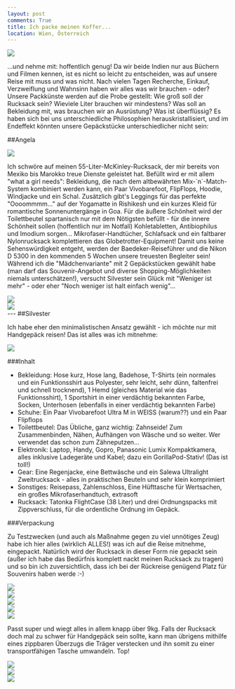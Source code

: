 ```yaml
---
layout: post
comments: True
title: Ich packe meinen Koffer...
location: Wien, Österreich
---
```

<p>
<a  href='http://whataboutas.data.s3.amazonaws.com/images/2015-04-03-ich-packe-meinen-koffer/P1050551.jpg' data-lightbox='Post' title='Was muss mit?'
><img class='img-wide' src='http://whataboutas.data.s3.amazonaws.com/images/2015-04-03-ich-packe-meinen-koffer/previews/P1050551.jpg' /></a>
</p>
<p>
...und nehme mit: hoffentlich genug! Da wir beide Indien nur aus Büchern und Filmen kennen, ist es nicht so leicht zu entscheiden, was auf unsere Reise mit muss und was nicht. Nach vielen Tagen Recherche, Einkauf, Verzweiflung und Wahnsinn haben wir alles was wir brauchen - oder?
Unsere Packkünste werden auf die Probe gestellt: Wie groß soll der Rucksack sein? Wieviele Liter brauchen wir mindestens? Was soll an Bekleidung mit, was brauchen wir an Ausrüstung? Was ist überflüssig?
Es haben sich bei uns unterschiedliche Philosophien herauskristallisiert, und im Endeffekt könnten unsere Gepäckstücke unterschiedlicher nicht sein:
</p>

##Angela
<p>
<a  href='http://whataboutas.data.s3.amazonaws.com/images/2015-04-03-ich-packe-meinen-koffer/RucksackAngela/IMG_0002.JPG' data-lightbox='Angela' title='3...'
><img class='img-wide' src='http://whataboutas.data.s3.amazonaws.com/images/2015-04-03-ich-packe-meinen-koffer/RucksackAngela/previews/IMG_0002.jpg' /></a>
</p>
<p>
Ich schwöre auf meinen 55-Liter-McKinley-Rucksack, der mir bereits von Mexiko bis Marokko treue Dienste geleistet hat. Befüllt wird er mit allem "what a girl needs": Bekleidung, die nach dem altbewährten Mix-`n`-Match-System kombiniert werden kann, ein Paar Vivobarefoot, FlipFlops, Hoodie, Windjacke und ein Schal. Zusätzlich gibt's Leggings für das perfekte "Oooommmm..." auf der Yogamatte in Rishikesh und ein kurzes Kleid für romantische Sonnenuntergänge in Goa. Für die äußere Schönheit wird der Toilettbeutel spartanisch nur mit dem Nötigsten befüllt - für die innere Schönheit sollen (hoffentlich nur im Notfall) Kohletabletten, Antibiophilus und Imodium sorgen... Mikrofaser-Handtücher, Schlafsack und ein faltbarer Nylonrucksack komplettieren das Globetrotter-Equipment! Damit uns keine Sehenswürdigkeit entgeht, werden der Baedeker-Reiseführer und die Nikon D 5300 in den kommenden 5 Wochen unsere treuesten Begleiter sein!
Während ich die "Mädchenvariante" mit 2 Gepäckstücken gewählt habe (man darf das Souvenir-Angebot und diverse Shopping-Möglichkeiten niemals unterschätzen!), versucht Silvester sein Glück mit "Weniger ist mehr" - oder eher "Noch weniger ist halt einfach wenig"...
</p>
<div class='image-frame'>
<div class='nailthumb-container square-thumb'><a href='http://whataboutas.data.s3.amazonaws.com/images/2015-04-03-ich-packe-meinen-koffer/RucksackAngela/IMG_0003.JPG' class='imageslink' data-lightbox='Gallery' title='2...'
><img class='images' src='http://whataboutas.data.s3.amazonaws.com/images/2015-04-03-ich-packe-meinen-koffer/RucksackAngela/thumbs/IMG_0003.JPG' /></a>
</div>
<div class='nailthumb-container square-thumb'><a href='http://whataboutas.data.s3.amazonaws.com/images/2015-04-03-ich-packe-meinen-koffer/RucksackAngela/IMG_0004.JPG' class='imageslink' data-lightbox='Gallery' title='1...FERTIG!'
><img class='images' src='http://whataboutas.data.s3.amazonaws.com/images/2015-04-03-ich-packe-meinen-koffer/RucksackAngela/thumbs/IMG_0004.JPG' /></a>
</div>
</div>
---
##Silvester
<p>
Ich habe eher den minimalistischen Ansatz gewählt - ich möchte nur mit Handgepäck reisen!
Das ist alles was ich mitnehme:
</p>
<p>
<a  href='http://whataboutas.data.s3.amazonaws.com/images/2015-04-03-ich-packe-meinen-koffer/RucksackSilvester/IMG_0005.JPG' data-lightbox='Silvester' title='Silvesters Zeug'
><img class='img-wide' src='http://whataboutas.data.s3.amazonaws.com/images/2015-04-03-ich-packe-meinen-koffer/RucksackSilvester/previews/IMG_0005.jpg' /></a>
</p>
###Inhalt

 + Bekleidung: Hose kurz, Hose lang, Badehose, T-Shirts (ein normales und ein Funktionsshirt aus Polyester, sehr leicht, sehr dünn, faltenfrei und schnell trocknend), 1 Hemd (gleiches Material wie das Funktionsshirt), 1 Sportshirt in einer verdächtig bekannten Farbe, Socken, Unterhosen (ebenfalls in einer verdächtig bekannten Farbe)
 + Schuhe: Ein Paar Vivobarefoot Ultra M in WEISS (warum??) und ein Paar Flipflops
 + Toilettbeutel: Das Übliche, ganz wichtig: Zahnseide! Zum Zusammenbinden, Nähen, Aufhängen von Wäsche und so weiter. Wer verwendet das schon zum Zähneputzen...
 + Elektronik: Laptop, Handy, Gopro, Panasonic Lumix Kompaktkamera, alles inklusive Ladegeräte und Kabel; dazu ein GorillaPod-Stativ! (Das ist toll!)
 + Gear: Eine Regenjacke, eine Bettwäsche und ein Salewa Ultralight Zweitrucksack - alles in praktischen Beuteln und sehr klein komprimiert
 + Sonstiges: Reisepass, Zahlenschloss, Eine Hüfttasche für Wertsachen, ein großes Mikrofaserhandtuch, extrasoft
 + Rucksack: Tatonka FlightCase (38 Liter) und drei Ordnungspacks mit Zippverschluss, für die ordentliche Ordnung im Gepäck.

###Verpackung
<p>
Zu Testzwecken (und auch als Maßnahme gegen zu viel unnötiges Zeug) habe ich hier alles (wirklich ALLES!) was ich auf die Reise mitnehme, eingepackt.
Natürlich wird der Rucksack in dieser Form nie gepackt sein (außer ich habe das Bedürfnis komplett nackt meinen Rucksack zu tragen) und so bin ich zuversichtlich, dass ich bei der Rückreise genügend Platz für Souvenirs haben werde :-)
</p>
<div class='image-frame'>
<div class='nailthumb-container square-thumb'><a href='http://whataboutas.data.s3.amazonaws.com/images/2015-04-03-ich-packe-meinen-koffer/RucksackSilvester/IMG_0006.JPG' class='imageslink' data-lightbox='Gallery' title='Mein gesamtes Bekleidung: Unterwäsche, Hosen, Shirts, Hemd, Badehose.'
><img class='images' src='http://whataboutas.data.s3.amazonaws.com/images/2015-04-03-ich-packe-meinen-koffer/RucksackSilvester/thumbs/IMG_0006.JPG' /></a>
</div>
<div class='nailthumb-container square-thumb'><a href='http://whataboutas.data.s3.amazonaws.com/images/2015-04-03-ich-packe-meinen-koffer/RucksackSilvester/IMG_0007.JPG' class='imageslink' data-lightbox='Gallery' title='Da schlägt mein Gadget-Herz höher: Gopro inklusive Mounts (inklusive Headmount and Wristmount!), Akku-Block, USB-Verteiler mit Netzteil, Handyladegerät, Kabel... You get the point. Links unseren neuen GorillaPod, Rechts die Lumix und mein Handy.'
><img class='images' src='http://whataboutas.data.s3.amazonaws.com/images/2015-04-03-ich-packe-meinen-koffer/RucksackSilvester/thumbs/IMG_0007.JPG' /></a>
</div>
<div class='nailthumb-container square-thumb'><a href='http://whataboutas.data.s3.amazonaws.com/images/2015-04-03-ich-packe-meinen-koffer/RucksackSilvester/IMG_0009.JPG' class='imageslink' data-lightbox='Gallery' title='Gadget-Koffer, GorillaPod, Regenjacke, Bettwäsche und der Salewa 2 Liter-Rucksack, komprimiert auf die Größe eines Apfels!'
><img class='images' src='http://whataboutas.data.s3.amazonaws.com/images/2015-04-03-ich-packe-meinen-koffer/RucksackSilvester/thumbs/IMG_0009.JPG' /></a>
</div>
<div class='nailthumb-container square-thumb'><a href='http://whataboutas.data.s3.amazonaws.com/images/2015-04-03-ich-packe-meinen-koffer/RucksackSilvester/IMG_0010.JPG' class='imageslink' data-lightbox='Gallery' title='Alles im Rucksack platziert, inklusive Vivobarefoots, Flipflops und Toilettbeutel.'
><img class='images' src='http://whataboutas.data.s3.amazonaws.com/images/2015-04-03-ich-packe-meinen-koffer/RucksackSilvester/thumbs/IMG_0010.JPG' /></a>
</div>
<div class='nailthumb-container square-thumb'><a href='http://whataboutas.data.s3.amazonaws.com/images/2015-04-03-ich-packe-meinen-koffer/RucksackSilvester/IMG_0011.JPG' class='imageslink' data-lightbox='Gallery' title='Laptop im Laptopfach, zusätzlich gepolstert durch das Mikrofaserhandtuch.'
><img class='images' src='http://whataboutas.data.s3.amazonaws.com/images/2015-04-03-ich-packe-meinen-koffer/RucksackSilvester/thumbs/IMG_0011.JPG' /></a>
</div>
</div>

<p>
Passt super und wiegt alles in allem knapp über 9kg. Falls der Rucksack doch mal zu schwer für Handgepäck sein sollte, kann man übrigens mithilfe eines zippbaren Überzugs die Träger verstecken und ihn somit zu einer transportfähigen Tasche umwandeln. Top!
</p>
<div class='image-frame'>
<div class='nailthumb-container square-thumb'><a href='http://whataboutas.data.s3.amazonaws.com/images/2015-04-03-ich-packe-meinen-koffer/RucksackSilvester/IMG_0012.JPG' class='imageslink' data-lightbox='Gallery' title='Der Tatonka FlightCase in seiner gepackten Form!'
><img class='images' src='http://whataboutas.data.s3.amazonaws.com/images/2015-04-03-ich-packe-meinen-koffer/RucksackSilvester/thumbs/IMG_0012.JPG' /></a>
</div>
<div class='nailthumb-container square-thumb'><a href='http://whataboutas.data.s3.amazonaws.com/images/2015-04-03-ich-packe-meinen-koffer/RucksackSilvester/IMG_0013.JPG' class='imageslink' data-lightbox='Gallery' title='Träger in Gebrauch...'
><img class='images' src='http://whataboutas.data.s3.amazonaws.com/images/2015-04-03-ich-packe-meinen-koffer/RucksackSilvester/thumbs/IMG_0013.JPG' /></a>
</div>
<div class='nailthumb-container square-thumb'><a href='http://whataboutas.data.s3.amazonaws.com/images/2015-04-03-ich-packe-meinen-koffer/RucksackSilvester/IMG_0014.JPG' class='imageslink' data-lightbox='Gallery' title='... und Träger hinter dem Überzug versteckt.'
><img class='images' src='http://whataboutas.data.s3.amazonaws.com/images/2015-04-03-ich-packe-meinen-koffer/RucksackSilvester/thumbs/IMG_0014.JPG' /></a>
</div>
</div>